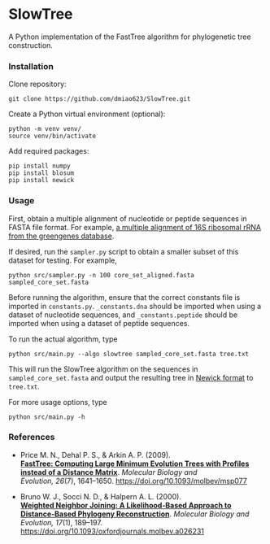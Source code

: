 # SlowTree

A Python implementation of the FastTree algorithm for phylogenetic tree construction.

### Installation

Clone repository:

```shell
git clone https://github.com/dmiao623/SlowTree.git
```

Create a Python virtual environment (optional):

```shell
python -m venv venv/
source venv/bin/activate
```

Add required packages:

```
pip install numpy
pip install blosum
pip install newick
```

### Usage

First, obtain a multiple alignment of nucleotide or peptide sequences in FASTA file format. For example, [a multiple alignment of 16S ribosomal rRNA from the greengenes database](https://greengenes.lbl.gov/Download/Sequence_Data/Fasta_data_files/core_set_aligned.fasta).

If desired, run the `sampler.py` script to obtain a smaller subset of this dataset for testing. For example,
```
python src/sampler.py -n 100 core_set_aligned.fasta sampled_core_set.fasta
```

Before running the algorithm, ensure that the correct constants file is imported in `constants.py`. `_constants.dna` should be imported when using a dataset of nucleotide sequences, and `_constants.peptide` should be imported when using a dataset of peptide sequences. 

To run the actual algorithm, type
```
python src/main.py --algo slowtree sampled_core_set.fasta tree.txt
```
This will run the SlowTree algorithm on the sequences in `sampled_core_set.fasta` and output the resulting tree in [Newick format](https://en.wikipedia.org/wiki/Newick_format) to `tree.txt`.

For more usage options, type
```
python src/main.py -h
```

### References

- Price M. N., Dehal P. S., & Arkin A. P. (2009).  
  **[FastTree: Computing Large Minimum Evolution Trees with Profiles instead of a Distance Matrix](https://academic.oup.com/mbe/article/26/7/1641/1128976)**. *Molecular Biology and Evolution, 26*(7), 1641–1650. https://doi.org/10.1093/molbev/msp077 

- Bruno W. J., Socci N. D., & Halpern A. L. (2000).  
  **[Weighted Neighbor Joining: A Likelihood‑Based Approach to Distance‑Based Phylogeny Reconstruction](https://academic.oup.com/mbe/article/17/1/189/975625)**. *Molecular Biology and Evolution, 17*(1), 189–197. https://doi.org/10.1093/oxfordjournals.molbev.a026231

